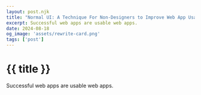 ```yaml
---
layout: post.njk
title: "Normal UI: A Technique For Non-Designers to Improve Web App Usability"
excerpt: Successful web apps are usable web apps.
date: 2024-08-18
og_image: 'assets/rewrite-card.png'
tags: ['post']
---
```

# {{ title }}

Successful web apps are usable web apps.